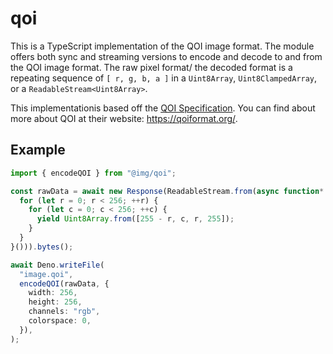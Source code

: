 # qoi

This is a TypeScript implementation of the QOI image format. The module offers
both sync and streaming versions to encode and decode to and from the QOI image
format. The raw pixel format/ the decoded format is a repeating sequence of
`[ r, g, b, a ]` in a `Uint8Array`, `Uint8ClampedArray`, or a
`ReadableStream<Uint8Array>`.

This implementationis based off the
[QOI Specification](https://qoiformat.org/qoi-specification.pdf). You can find
about more about QOI at their website: https://qoiformat.org/.

## Example

```ts
import { encodeQOI } from "@img/qoi";

const rawData = await new Response(ReadableStream.from(async function* () {
  for (let r = 0; r < 256; ++r) {
    for (let c = 0; c < 256; ++c) {
      yield Uint8Array.from([255 - r, c, r, 255]);
    }
  }
}())).bytes();

await Deno.writeFile(
  "image.qoi",
  encodeQOI(rawData, {
    width: 256,
    height: 256,
    channels: "rgb",
    colorspace: 0,
  }),
);
```
